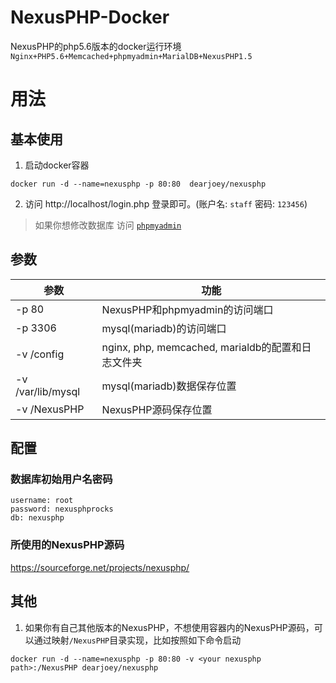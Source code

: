# NexusPHP-Docker
NexusPHP的php5.6版本的docker运行环境\
`Nginx+PHP5.6+Memcached+phpmyadmin+MarialDB+NexusPHP1.5`
# 用法
## 基本使用
1. 启动docker容器
``` shell
docker run -d --name=nexusphp -p 80:80  dearjoey/nexusphp
```
2. 访问 http://localhost/login.php 登录即可。(账户名: `staff`  密码: `123456`)
> 如果你想修改数据库 访问 [`phpmyadmin`](http://localhost/pma/index.php)

## 参数
| 参数 | 功能 |
| - | - |
| -p 80 | NexusPHP和phpmyadmin的访问端口
| -p 3306 | mysql(mariadb)的访问端口
| -v /config | nginx, php, memcached, marialdb的配置和日志文件夹
| -v /var/lib/mysql | mysql(mariadb)数据保存位置
| -v /NexusPHP | NexusPHP源码保存位置

## 配置
### 数据库初始用户名密码
`username: root`\
`password: nexusphprocks`\
`db: nexusphp`
### 所使用的NexusPHP源码
https://sourceforge.net/projects/nexusphp/

## 其他
1. 如果你有自己其他版本的NexusPHP，不想使用容器内的NexusPHP源码，可以通过映射`/NexusPHP`目录实现，比如按照如下命令启动
```
docker run -d --name=nexusphp -p 80:80 -v <your nexusphp path>:/NexusPHP dearjoey/nexusphp
```








